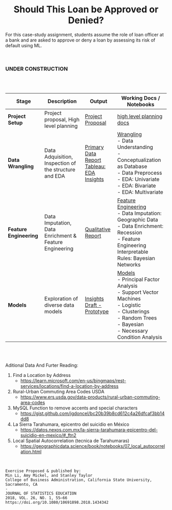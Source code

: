 <center>

# Should This Loan be Approved or Denied?

</center>

For this case-study assignment, students assume the role of loan officer at a bank and are asked to approve or deny a loan by assessing its risk of default using  ML.

<br>

<h3>UNDER CONSTRUCTION</h3>
<br>
<br>


| Stage | Description | Output | Working Docs / Notebooks |
|----|----|----|----|
| **Project Setup** | Project proposal, High level planning | [Project Proposal]()  <br>  | [high level planning docs]() <br> |
| **Data Wrangling** | Data Adquisition, Inspection of the structure and EDA | [Primary Data Report]() <br> [Tableau: EDA Insights]() | [Wrangling]() <br> - Data Understanding <br> - Conceptualization as Database <br> - Data Preprocess <br> - EDA: Univariate <br> - EDA: Bivariate <br> - EDA: Multivariate |
| **Feature Engineering** | Data Imputation, Data Enrichment & Feature Engineering |  [Qualitative Report]()   | [Feature Engineering]() <br> - Data Imputation: Geographic Data <br> - Data Enrichment: Recession <br> - Feature Engineering <br> Interpretable Rules: Bayesian Networks|
| **Models** | Exploration of diverse data models | [Insights]() <br> [Draft - Prototype]() <br> | [Models]() <br> - Principal Factor Analysis <br> - Support Vector Machines <br> - Logistic <br> - Clusterings <br> - Random Trees <br> - Bayesian <br> - Necessary Condition Analysis |

<!--
Extraction of interpretable rules through Bayesian networks
https://github.com/hayesall/bn-rule-extraction
!-->
<br>
<br>

Aditional Data And Furter Reading:

1. Find a Location by Address
     - https://learn.microsoft.com/en-us/bingmaps/rest-services/locations/find-a-location-by-address
2. Rural-Urban Commuting Area Codes USDA
     - https://www.ers.usda.gov/data-products/rural-urban-commuting-area-codes
3. MySQL Function to remove accents and special characters 
     - https://gist.github.com/jgdoncel/bc20b39b8cd612c4a26dfcaf3bb14dd8
4. La Sierra Tarahumara, epicentro del suicidio en México
      - https://datos.nexos.com.mx/la-sierra-tarahumara-epicentro-del-suicidio-en-mexico/#_ftn2
6. Local Spatial Autocorrelation (tecnica de Tarahumaras)
      - https://geographicdata.science/book/notebooks/07_local_autocorrelation.html
  

<!--
https://www.erim.eur.nl/fileadmin/centre_content/necessary_condition_analysis/Supplementary_Material_NCA_and_regression_20210604.pdf
https://bookdown.org/ncabook/advanced_nca2/miscellaneous.html#nca-software
https://www.erim.eur.nl/fileadmin/user_upload/_generated_/download/Quick_Start_Guide_NCA_3.1.0_March_2__2021.pdf
!-->
<br>


    Exercise Proposed & published by:
    Min Li, Amy Mickel, and Stanley Taylor
    College of Business Administration, California State University, Sacramento, CA
    -
    JOURNAL OF STATISTICS EDUCATION
    2018, VOL. 26, NO. 1, 55–66
    https://doi.org/10.1080/10691898.2018.1434342

    
